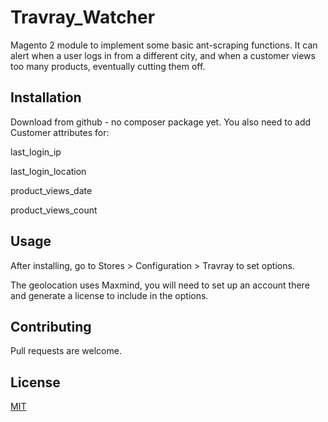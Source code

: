 # Travray_Watcher

Magento 2 module to implement some basic ant-scraping functions. It can alert when a user logs in from a different city, and when a customer views too many products, eventually cutting them off.

## Installation

Download from github - no composer package yet. You also need to add Customer attributes for:

last_login_ip

last_login_location

product_views_date

product_views_count

## Usage

After installing, go to Stores > Configuration > Travray to set options. 

The geolocation uses Maxmind, you will need to set up an account there and generate a license to include in the options.

## Contributing
Pull requests are welcome. 

## License
[MIT](https://choosealicense.com/licenses/mit/)